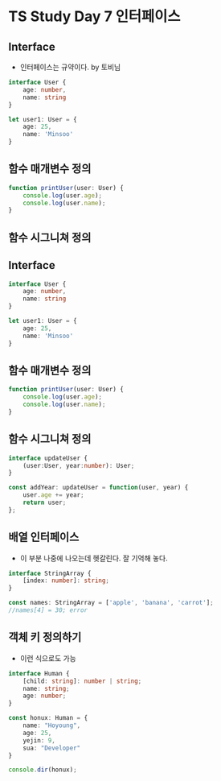 # TS Study Day 7 인터페이스

## Interface

- 인터페이스는 규약이다. by 토비님

```ts
interface User {
    age: number,
    name: string
}

let user1: User = {
    age: 25,
    name: 'Minsoo'
}
```

## 함수 매개변수 정의

```ts
function printUser(user: User) {
    console.log(user.age);
    console.log(user.name);
}
```

## 함수 시그니쳐 정의

## Interface

```ts
interface User {
    age: number,
    name: string
}

let user1: User = {
    age: 25,
    name: 'Minsoo'
}
```

## 함수 매개변수 정의

```ts
function printUser(user: User) {
    console.log(user.age);
    console.log(user.name);
}
```

## 함수 시그니쳐 정의

```ts
interface updateUser {
    (user:User, year:number): User;
}

const addYear: updateUser = function(user, year) {
    user.age += year;
    return user;
};
```

## 배열 인터페이스

- 이 부분 나중에 나오는데 헷갈린다. 잘 기억해 놓다.

```ts
interface StringArray {
    [index: number]: string;
}

const names: StringArray = ['apple', 'banana', 'carrot'];
//names[4] = 30; error
```

## 객체 키 정의하기

- 이런 식으로도 가능

```ts
interface Human {
    [child: string]: number | string;
    name: string;
    age: number;    
}

const honux: Human = {
    name: "Hoyoung",
    age: 25,
    yejin: 9,
    sua: "Developer"
}

console.dir(honux);
```
